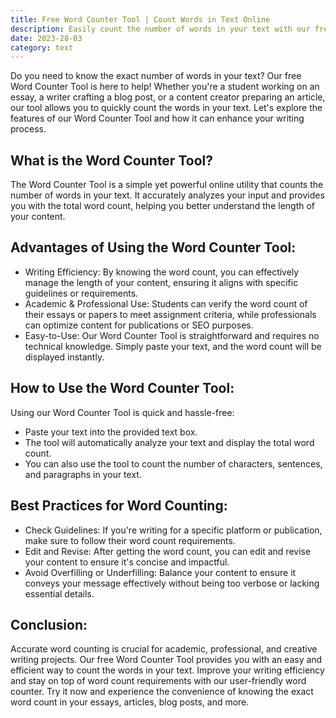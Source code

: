 ```yaml
---
title: Free Word Counter Tool | Count Words in Text Online
description: Easily count the number of words in your text with our free Word Counter Tool! Analyze essays, articles, blog posts, and more. Improve writing efficiency and accuracy with our user-friendly word counter.
date: 2023-28-03
category: text
---
```


Do you need to know the exact number of words in your text? Our free Word Counter Tool is here to help! Whether you're a student working on an essay, a writer crafting a blog post, or a content creator preparing an article, our tool allows you to quickly count the words in your text. Let's explore the features of our Word Counter Tool and how it can enhance your writing process.

## What is the Word Counter Tool?

The Word Counter Tool is a simple yet powerful online utility that counts the number of words in your text. It accurately analyzes your input and provides you with the total word count, helping you better understand the length of your content.

## Advantages of Using the Word Counter Tool:

- Writing Efficiency: By knowing the word count, you can effectively manage the length of your content, ensuring it aligns with specific guidelines or requirements.
- Academic & Professional Use: Students can verify the word count of their essays or papers to meet assignment criteria, while professionals can optimize content for publications or SEO purposes.
- Easy-to-Use: Our Word Counter Tool is straightforward and requires no technical knowledge. Simply paste your text, and the word count will be displayed instantly.

## How to Use the Word Counter Tool:

Using our Word Counter Tool is quick and hassle-free:
- Paste your text into the provided text box.
- The tool will automatically analyze your text and display the total word count.
- You can also use the tool to count the number of characters, sentences, and paragraphs in your text.

## Best Practices for Word Counting:

- Check Guidelines: If you're writing for a specific platform or publication, make sure to follow their word count requirements.
- Edit and Revise: After getting the word count, you can edit and revise your content to ensure it's concise and impactful.
- Avoid Overfilling or Underfilling: Balance your content to ensure it conveys your message effectively without being too verbose or lacking essential details.

## Conclusion:

Accurate word counting is crucial for academic, professional, and creative writing projects. Our free Word Counter Tool provides you with an easy and efficient way to count the words in your text. Improve your writing efficiency and stay on top of word count requirements with our user-friendly word counter. Try it now and experience the convenience of knowing the exact word count in your essays, articles, blog posts, and more.
